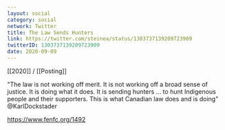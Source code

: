 ```yaml
---
layout: social
category: social
network: Twitter
title: The Law Sends Hunters
link: https://twitter.com/steinea/status/1303737139209723909
twitterID: 1303737139209723909
date: 2020-09-09
---
```


[[2020]] / [[Posting]]

"The law is not working off merit. It is not working off a broad sense of justice. It is doing what it does. It is sending hunters ... to hunt Indigenous people and their supporters. This is what Canadian law does and is doing" @KarlDockstader

<https://www.fenfc.org/1492>
